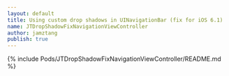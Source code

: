 ```yaml
--- 
layout: default
title: Using custom drop shadows in UINavigationBar (fix for iOS 6.1)
name: JTDropShadowFixNavigationViewController
author: jamztang
publish: true
---
```


{% include Pods/JTDropShadowFixNavigationViewController/README.md %}
